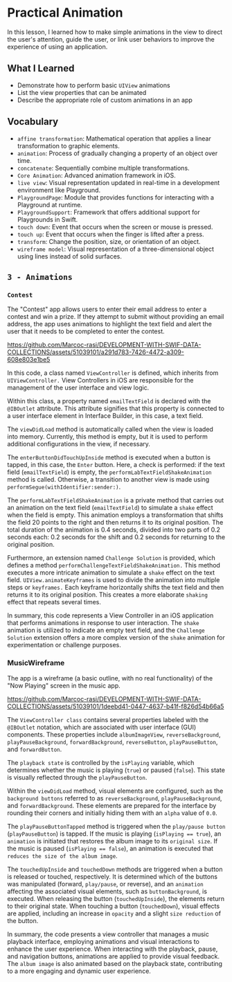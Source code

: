 # Practical Animation

In this lesson, I learned how to make simple animations in the view to direct the user's attention, guide the user, or link user behaviors to improve the experience of using an application.

## What I Learned

- Demonstrate how to perform basic `UIView` animations
- List the view properties that can be animated
- Describe the appropriate role of custom animations in an app


## Vocabulary
- `affine transformation`: Mathematical operation that applies a linear transformation to graphic elements.
- `animation`: Process of gradually changing a property of an object over time.
- `concatenate`: Sequentially combine multiple transformations.
- `Core Animation`: Advanced animation framework in iOS.
- `live view`: Visual representation updated in real-time in a development environment like Playground.
- `PlaygroundPage`: Module that provides functions for interacting with a Playground at runtime.
- `PlaygroundSupport`: Framework that offers additional support for Playgrounds in Swift.
- `touch down`: Event that occurs when the screen or mouse is pressed.
- `touch up`: Event that occurs when the finger is lifted after a press.
- `transform`: Change the position, size, or orientation of an object.
- `wireframe model`: Visual representation of a three-dimensional object using lines instead of solid surfaces.

## `3 - Animations`

### `Contest`

The "Contest" app allows users to enter their email address to enter a contest and win a prize. If they attempt to submit without providing an email address, the app uses animations to highlight the text field and alert the user that it needs to be completed to enter the contest.

https://github.com/Marcoc-rasi/DEVELOPMENT-WITH-SWIF-DATA-COLLECTIONS/assets/51039101/a291d783-7426-4472-a309-608e803e1be5

In this code, a class named `ViewController` is defined, which inherits from `UIViewController.` View Controllers in iOS are responsible for the management of the user interface and view logic.

Within this class, a property named `emailTextField` is declared with the `@IBOutlet` attribute. This attribute signifies that this property is connected to a user interface element in Interface Builder, in this case, a text field.

The `viewDidLoad` method is automatically called when the view is loaded into memory. Currently, this method is empty, but it is used to perform additional configurations in the view, if necessary.

The `enterButtonDidTouchUpInside` method is executed when a button is tapped, in this case, the `Enter` button. Here, a check is performed: if the text field (`emailTextField`) is empty, the `performLabTextFieldShakeAnimation` method is called. Otherwise, a transition to another view is made using `performSegue(withIdentifier:sender:)`.

The `performLabTextFieldShakeAnimation` is a private method that carries out an animation on the text field (`emailTextField`) to simulate a `shake` effect when the field is empty. This animation employs a transformation that shifts the field 20 points to the right and then returns it to its original position. The total duration of the animation is 0.4 seconds, divided into two parts of 0.2 seconds each: 0.2 seconds for the shift and 0.2 seconds for returning to the original position.

Furthermore, an extension named `Challenge Solution` is provided, which defines a method `performChallengeTextFieldShakeAnimation.` This method executes a more intricate animation to simulate a `shake` effect on the text field. `UIView.animateKeyframes` is used to divide the animation into multiple steps or `keyframes.` Each keyframe horizontally shifts the text field and then returns it to its original position. This creates a more elaborate `shaking` effect that repeats several times.

In summary, this code represents a View Controller in an iOS application that performs animations in response to user interaction. The `shake` animation is utilized to indicate an empty text field, and the `Challenge Solution` extension offers a more complex version of the `shake` animation for experimentation or challenge purposes.

### MusicWireframe

The app is a wireframe (a basic outline, with no real functionality) of the "Now Playing" screen in the music app.

https://github.com/Marcoc-rasi/DEVELOPMENT-WITH-SWIF-DATA-COLLECTIONS/assets/51039101/1deebd41-0447-4637-b41f-f826d54b66a5

The `ViewController class` contains several properties labeled with the `@IBOutlet` notation, which are associated with user interface (GUI) components. These properties include `albumImageView`, `reverseBackground`, `playPauseBackground`, `forwardBackground`, `reverseButton`, `playPauseButton`, and `forwardButton`.

The `playback state` is controlled by the `isPlaying` variable, which determines whether the music is playing (`true`) or paused (`false`). This state is visually reflected through the `playPauseButton`.

Within the `viewDidLoad` method, visual elements are configured, such as the `background buttons` referred to as `reverseBackground`, `playPauseBackground`, and `forwardBackground`. These elements are prepared for the interface by rounding their corners and initially hiding them with an `alpha` value of `0.0`.

The `playPauseButtonTapped` method is triggered when the `play/pause button` (`playPauseButton`) is tapped. If the music is playing (`isPlaying == true`), an `animation` is initiated that restores the album image to its `original size`. If the music is paused (`isPlaying == false`), an animation is executed that `reduces the size of the album image`.

The `touchedUpInside` and `touchedDown` methods are triggered when a button is released or touched, respectively. It is determined which of the buttons was manipulated (forward, `play/pause`, or reverse), and an `animation` affecting the associated visual elements, such as `buttonBackground`, is executed. When releasing the button (`touchedUpInside`), the elements return to their original state. When touching a button (`touchedDown`), visual effects are applied, including an increase in `opacity` and a slight `size reduction` of the button.

In summary, the code presents a view controller that manages a music playback interface, employing animations and visual interactions to enhance the user experience. When interacting with the playback, pause, and navigation buttons, animations are applied to provide visual feedback. The `album image` is also animated based on the playback state, contributing to a more engaging and dynamic user experience.
